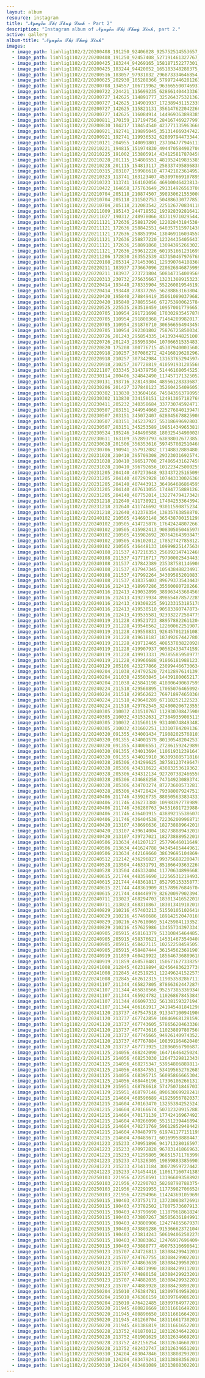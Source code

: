 ```yaml
---
layout: album
resource: instagram
title: "𝓝𝓰𝓾𝔂𝓮̂̃𝓷 𝓣𝓱𝓲̣ 𝓣𝓱𝓾𝔂̀ 𝓛𝓲𝓷𝓱 - Part 2"
description: "Instagram album of 𝓝𝓰𝓾𝔂𝓮̂̃𝓷 𝓣𝓱𝓲̣ 𝓣𝓱𝓾𝔂̀ 𝓛𝓲𝓷𝓱, part 2."
active: gallery
album-title: "𝓝𝓰𝓾𝔂𝓮̂̃𝓷 𝓣𝓱𝓲̣ 𝓣𝓱𝓾𝔂̀ 𝓛𝓲𝓷𝓱"
images:
  - image_path: linhlig1102/2/20200408_191250_92406828_925752514553657_539263297467883325_n.jpg
  - image_path: linhlig1102/2/20200408_191250_92457408_527191461327767_7737766322087029082_n.jpg
  - image_path: linhlig1102/2/20200425_183244_94269165_158187152277301_1895972880152453035_n.jpg
  - image_path: linhlig1102/2/20200425_183244_94420052_165183348288375_1055592253222079237_n.jpg
  - image_path: linhlig1102/2/20200516_183057_97931032_296873334646854_389194527323868561_n.jpg
  - image_path: linhlig1102/2/20200625_202930_105288366_579972446281263_1421199475152003989_n.jpg
  - image_path: linhlig1102/2/20200708_134557_106719962_963665500746937_8618554351522733995_n.jpg
  - image_path: linhlig1102/2/20200722_224421_115699235_628661404433367_9191784072136814251_n.jpg
  - image_path: linhlig1102/2/20200727_142625_114891777_325264375321362_4647662821349947902_n.jpg
  - image_path: linhlig1102/2/20200727_142625_114901937_172389431152339_5302318383848051613_n.jpg
  - image_path: linhlig1102/2/20200727_142625_115821131_356147622042266_7448798106657824401_n.jpg
  - image_path: linhlig1102/2/20200727_142625_116084914_144969363898385_9084802000129553490_n.jpg
  - image_path: linhlig1102/2/20200811_170159_117194756_2841674692779973_9015059172731140003_n.jpg
  - image_path: linhlig1102/2/20200830_104217_118454540_4237711359636666_255812080943508817_n.jpg
  - image_path: linhlig1102/2/20200921_192741_119895045_351314669347422_5537591799675451324_n.jpg
  - image_path: linhlig1102/2/20200921_192741_119936532_628097944733441_1832949705877797368_n.jpg
  - image_path: linhlig1102/2/20210121_204955_140091801_237104777946113_8765596545341107215_n.jpg
  - image_path: linhlig1102/2/20210221_194815_151974830_494470584902706_6982303138234754535_n.jpg
  - image_path: linhlig1102/2/20210225_191002_153805914_434125817870459_3381534514591060117_n.jpg
  - image_path: linhlig1102/2/20210228_201115_154809551_481952419835385_8771523632483839010_n.jpg
  - image_path: linhlig1102/2/20210228_201115_154813117_258337495896838_5422249465312603594_n.jpg
  - image_path: linhlig1102/2/20210315_203107_159986610_477421823614952_476212695665209822_n.jpg
  - image_path: linhlig1102/2/20210323_113741_163123407_453097669107895_1026481028542982240_n.jpg
  - image_path: linhlig1102/2/20210323_113741_164102056_469100464238134_6120378384493156689_n.jpg
  - image_path: linhlig1102/2/20210422_164658_175763649_2913149265637066_119060381006321255_n.jpg
  - image_path: linhlig1102/2/20210704_205118_210874507_398930621553000_606063547518960405_n.jpg
  - image_path: linhlig1102/2/20210704_205118_211502753_504886330777853_3300432674463750712_n.jpg
  - image_path: linhlig1102/2/20210704_205118_212083542_2251267708341188_3000652325759926057_n.jpg
  - image_path: linhlig1102/2/20211009_195143_244718552_193928392816412_5485836034325885266_n.jpg
  - image_path: linhlig1102/2/20211027_190312_248978066_837119710295442_7140106803108995103_n.jpg
  - image_path: linhlig1102/2/20211121_172636_258817290_1220284318453849_5845913260468354824_n.jpg
  - image_path: linhlig1102/2/20211121_172636_258842551_6403575159714384_5061523052357795666_n.jpg
  - image_path: linhlig1102/2/20211121_172636_258851994_130469116034550_7606958011780145060_n.jpg
  - image_path: linhlig1102/2/20211121_172636_258877220_1232443540564378_2008861811545882614_n.jpg
  - image_path: linhlig1102/2/20211121_172636_258891868_130943952663022_2341901639660331194_n.jpg
  - image_path: linhlig1102/2/20211121_172636_259612226_601951661231699_6392708922958905339_n.jpg
  - image_path: linhlig1102/2/20211206_172830_263552539_437150467976768_5342386954380301916_n.jpg
  - image_path: linhlig1102/2/20220108_205314_271453061_1293907641083607_5653294154979005438_n.jpg
  - image_path: linhlig1102/2/20220211_183937_273667096_220626946875999_897502069013018069_n.jpg
  - image_path: linhlig1102/2/20220211_183937_273721804_508147354009569_7274512354955972113_n.jpg
  - image_path: linhlig1102/2/20220313_230732_275635667_1323130891532332_5895214228544850998_n.jpg
  - image_path: linhlig1102/2/20220414_193448_278335904_552260819546192_5837405554762648134_n.jpg
  - image_path: linhlig1102/2/20220414_193448_278377265_562888631638043_7297842710226141737_n.jpg
  - image_path: linhlig1102/2/20220420_195840_278849419_350610890379682_3918128819274965186_n.jpg
  - image_path: linhlig1102/2/20220420_195840_278855546_672753900625784_8900707664598376809_n.jpg
  - image_path: linhlig1102/2/20220525_225535_283518459_1095700177966515_6650472733840685367_n.jpg
  - image_path: linhlig1102/2/20220705_110954_291721698_170302935457876_2574298926039096716_n.jpg
  - image_path: linhlig1102/2/20220705_110954_291808368_714642899820177_9183951360207148713_n.jpg
  - image_path: linhlig1102/2/20220705_110954_291876710_306566564943450_5676619695427304069_n.jpg
  - image_path: linhlig1102/2/20220705_110954_292301802_758767258500343_8420626178303908434_n.jpg
  - image_path: linhlig1102/2/20220726_201243_295854335_141393448251007_1659259310774902437_n.jpg
  - image_path: linhlig1102/2/20220726_201243_295959304_1070665153548318_8403293905051299352_n.jpg
  - image_path: linhlig1102/2/20220820_175208_300776715_453079400035602_7006479723407291106_n.jpg
  - image_path: linhlig1102/2/20220918_210257_307086272_424168196282962_9020491092873236606_n.jpg
  - image_path: linhlig1102/2/20220918_210257_307342984_131637652945974_3317964391898894824_n.jpg
  - image_path: linhlig1102/2/20220918_210257_307728819_410591931205568_6455219221527618705_n.jpg
  - image_path: linhlig1102/2/20221107_033345_314379750_514461680545251_4554504878128125605_n.jpg
  - image_path: linhlig1102/2/20230114_200406_324842490_1174571713250529_6381383203670383627_n.jpg
  - image_path: linhlig1102/2/20230131_193716_328149304_489561283336871_945939279555206476_n.jpg
  - image_path: linhlig1102/2/20230206_201427_327840123_3526042540960519_8342432668388569556_n.jpg
  - image_path: linhlig1102/2/20230302_113830_333604166_745043563790955_5874121906213385481_n.jpg
  - image_path: linhlig1102/2/20230302_113830_334150151_124913057182769_2805326960512121886_n.jpg
  - image_path: linhlig1102/2/20230411_205232_340358684_3377307459247116_638631379089841030_n.jpg
  - image_path: linhlig1102/2/20230507_203151_344954060_225276840139478_2781070984482950233_n.jpg
  - image_path: linhlig1102/2/20230507_203151_345072407_628045678825908_7620876399968856149_n.jpg
  - image_path: linhlig1102/2/20230507_203151_345237927_553186996928037_5636364450178940515_n.jpg
  - image_path: linhlig1102/2/20230507_203151_345253589_198514349653819_5432073011548766932_n.jpg
  - image_path: linhlig1102/2/20230524_195246_348490588_180325454980028_7690386331782603629_n.jpg
  - image_path: linhlig1102/2/20230611_163109_352893793_6389803267738534_6237765851476407315_n.jpg
  - image_path: linhlig1102/2/20230628_201506_356353616_597457082510468_5286303771117675223_n.jpg
  - image_path: linhlig1102/2/20230706_190941_357912082_1714883288948031_3760775839957554196_n.jpg
  - image_path: linhlig1102/2/20231028_210410_395709308_293230316925742_3179862279142217928_n.jpg
  - image_path: linhlig1102/2/20231028_210410_396517708_274865431627459_400337209067781028_n.jpg
  - image_path: linhlig1102/2/20231028_210410_396792656_1012234250002591_7003381996862747728_n.jpg
  - image_path: linhlig1102/2/20231205_204140_407273648_933437225165099_6801842502464630088_n.jpg
  - image_path: linhlig1102/2/20231205_204140_407293928_1074433300263607_3212114747205183780_n.jpg
  - image_path: linhlig1102/2/20231205_204140_407443913_3649646868645956_4896072730348390749_n.jpg
  - image_path: linhlig1102/2/20231205_204140_407611055_1748477588912624_9189809851571183832_n.jpg
  - image_path: linhlig1102/2/20231205_204140_407752014_1322747941734265_6122076051405381983_n.jpg
  - image_path: linhlig1102/2/20231218_212640_411738921_1740425336439429_8031004152790845378_n.jpg
  - image_path: linhlig1102/2/20231218_212640_411746692_930115908752347_390458838606536962_n.jpg
  - image_path: linhlig1102/2/20231218_212640_412378354_1383576385887025_1692232536211377065_n.jpg
  - image_path: linhlig1102/2/20240102_210505_414693148_3654387001512992_8143972192092332619_n.jpg
  - image_path: linhlig1102/2/20240102_210505_414725876_1764242480726676_4115994911663816131_n.jpg
  - image_path: linhlig1102/2/20240102_210505_415982413_908305050465978_2498623036671446492_n.jpg
  - image_path: linhlig1102/2/20240102_210505_415982692_2076426439384755_9084056365197828259_n.jpg
  - image_path: linhlig1102/2/20240102_210505_416102012_1785274278581223_6679336408909849631_n.jpg
  - image_path: linhlig1102/2/20240102_210505_416448133_1099982514756364_5350507983365347247_n.jpg
  - image_path: linhlig1102/2/20240108_211537_417216353_256892147412468_5645254239067280697_n.jpg
  - image_path: linhlig1102/2/20240108_211537_417716717_797900025434433_1803315373759342165_n.jpg
  - image_path: linhlig1102/2/20240108_211537_417842389_2353875811469085_8068909710315940297_n.jpg
  - image_path: linhlig1102/2/20240108_211537_417947345_1054384882349173_2024729921233547371_n.jpg
  - image_path: linhlig1102/2/20240108_211537_417992264_343095852010837_5493391620500319876_n.jpg
  - image_path: linhlig1102/2/20240108_211537_418375403_896793735434439_8684435221021620967_n.jpg
  - image_path: linhlig1102/2/20240116_212413_418997286_355600807202661_714109270819643183_n.jpg
  - image_path: linhlig1102/2/20240116_212413_419032899_389963453684569_2264339384541484309_n.jpg
  - image_path: linhlig1102/2/20240116_212413_419279934_898654878572285_3664830622674817017_n.jpg
  - image_path: linhlig1102/2/20240116_212413_419308225_591233153185170_454073285729924009_n.jpg
  - image_path: linhlig1102/2/20240116_212413_419530510_905833907478734_213336576897148492_n.jpg
  - image_path: linhlig1102/2/20240116_212413_419535581_923932272584779_9148819066392613373_n.jpg
  - image_path: linhlig1102/2/20240119_211228_419521723_889578822611204_1066639092823258654_n.jpg
  - image_path: linhlig1102/2/20240119_211228_419546562_1226006225190724_910021365899540253_n.jpg
  - image_path: linhlig1102/2/20240119_211228_419550831_926457012161081_9209733997114074121_n.jpg
  - image_path: linhlig1102/2/20240119_211228_419618187_187492674427803_8992286363017694220_n.jpg
  - image_path: linhlig1102/2/20240119_211228_419712465_408537038220928_1935289915925208412_n.jpg
  - image_path: linhlig1102/2/20240119_211228_419907937_905624334741592_5478384614827635940_n.jpg
  - image_path: linhlig1102/2/20240119_211228_419913331_297855859509775_425820537043908751_n.jpg
  - image_path: linhlig1102/2/20240119_211228_419966688_918661819881231_684140445662951931_n.jpg
  - image_path: linhlig1102/2/20240129_205106_423277866_230994466730634_480025728072647085_n.jpg
  - image_path: linhlig1102/2/20240204_211038_424792520_724128976141391_159230759451440250_n.jpg
  - image_path: linhlig1102/2/20240204_211038_425503845_1443918006521710_1128884361973607640_n.jpg
  - image_path: linhlig1102/2/20240204_211038_425841198_418006490697599_5673232190782268133_n.jpg
  - image_path: linhlig1102/2/20240224_211518_429560895_1706507646509246_5744708700372521819_n.jpg
  - image_path: linhlig1102/2/20240224_211518_429562623_769718974650368_4590434971407482802_n.jpg
  - image_path: linhlig1102/2/20240224_211518_429640289_6711825212252312_1965935822938875177_n.jpg
  - image_path: linhlig1102/2/20240224_211518_429782545_324800206723555_3354227824087287229_n.jpg
  - image_path: linhlig1102/2/20240305_210032_431510767_1129307084759086_3400495364490788840_n.jpg
  - image_path: linhlig1102/2/20240305_210032_431532631_273849359085115_119208252233464519_n.jpg
  - image_path: linhlig1102/2/20240305_210032_431560119_931400748493482_8427983504812258645_n.jpg
  - image_path: linhlig1102/2/20240305_210032_431602251_1331078420913636_8740685623708445485_n.jpg
  - image_path: linhlig1102/2/20240320_091355_434001434_7190820257681030_6822776513054073396_n.jpg
  - image_path: linhlig1102/2/20240320_091355_434001579_801305482042537_295308204856012974_n.jpg
  - image_path: linhlig1102/2/20240320_091355_434006551_272861592429898_8176299766567636987_n.jpg
  - image_path: linhlig1102/2/20240320_091355_434013694_1106193123916477_952351047023327718_n.jpg
  - image_path: linhlig1102/2/20240320_091355_434025910_3630930857181661_5290031641447922687_n.jpg
  - image_path: linhlig1102/2/20240328_205306_434299625_387581237496479_6964929373409770592_n.jpg
  - image_path: linhlig1102/2/20240328_205306_434310622_430832536193621_1699281621238048899_n.jpg
  - image_path: linhlig1102/2/20240328_205306_434312134_927207382466556_2644772985761615088_n.jpg
  - image_path: linhlig1102/2/20240328_205306_434686258_747149230893742_8967863393078067675_n.jpg
  - image_path: linhlig1102/2/20240328_205306_434703274_8727360057328177_7982636761613873457_n.jpg
  - image_path: linhlig1102/2/20240328_205306_434720424_793980079247513_9022186323975208884_n.jpg
  - image_path: linhlig1102/2/20240406_211746_435926735_880505633834331_5057299253856595379_n.jpg
  - image_path: linhlig1102/2/20240406_211746_436273380_1099839277898935_489503400482661503_n.jpg
  - image_path: linhlig1102/2/20240406_211746_436280763_945516917239884_9107613264576194173_n.jpg
  - image_path: linhlig1102/2/20240406_211746_436401915_438892155386070_457464580867919226_n.jpg
  - image_path: linhlig1102/2/20240406_211746_436404538_722362009968715_6598761834016743917_n.jpg
  - image_path: linhlig1102/2/20240420_213107_438696636_18273888964201852_2301425228117713185_n.jpg
  - image_path: linhlig1102/2/20240420_213107_439614004_18273888943201852_2566881241306790395_n.jpg
  - image_path: linhlig1102/2/20240420_213107_439727021_18273888952201852_6089225494266030372_n.jpg
  - image_path: linhlig1102/2/20240506_213634_441207127_25779646011649372_2500670455580193468_n.jpg
  - image_path: linhlig1102/2/20240506_213634_441624788_943454854449612_2804609775595625265_n.jpg
  - image_path: linhlig1102/2/20240506_213634_442169660_386396951048694_1702697493467292236_n.jpg
  - image_path: linhlig1102/2/20240512_212142_436296827_993756882200470_7002572015952865842_n.jpg
  - image_path: linhlig1102/2/20240528_213504_446331791_851866493632260_2241786896896815169_n.jpg
  - image_path: linhlig1102/2/20240528_213504_446332404_1177063489966838_5214944772242169685_n.jpg
  - image_path: linhlig1102/2/20240615_221744_448359690_1225653121949327_6485248691443331692_n.jpg
  - image_path: linhlig1102/2/20240615_221744_448361817_852795153358773_3789272797597471153_n.jpg
  - image_path: linhlig1102/2/20240615_221744_448361909_815789676846704_528679045063271516_n.jpg
  - image_path: linhlig1102/2/20240615_221744_448448979_826200979023947_8883446115097463662_n.jpg
  - image_path: linhlig1102/2/20240711_213023_468294703_18301341652201852_9099691318386152494_n.jpg
  - image_path: linhlig1102/2/20240711_213023_468310867_18301341910201852_110841926090887856_n.jpg
  - image_path: linhlig1102/2/20240829_210216_457403213_515501051026416_7279797326171242565_n.jpg
  - image_path: linhlig1102/2/20240829_210216_457498686_1891425204701690_3922138330611833045_n.jpg
  - image_path: linhlig1102/2/20240829_210216_457618069_514259841193527_8006054045025300469_n.jpg
  - image_path: linhlig1102/2/20240829_210216_457625986_1345573439733414_814835245001525048_n.jpg
  - image_path: linhlig1102/2/20240905_205915_458161379_513108454644852_7347509640529779905_n.jpg
  - image_path: linhlig1102/2/20240905_205915_458376621_1453146735404005_1506435812295552624_n.jpg
  - image_path: linhlig1102/2/20240905_205915_458427115_1025225845950532_4815965845373282273_n.jpg
  - image_path: linhlig1102/2/20240905_205915_458487444_361545623691907_349971387056969912_n.jpg
  - image_path: linhlig1102/2/20240919_211859_460429922_1856467368096187_1489513993570634089_n.jpg
  - image_path: linhlig1102/2/20240919_211859_460578481_1506716273382597_2988621068207919931_n.jpg
  - image_path: linhlig1102/2/20241008_212845_462319894_824564836237739_7023652839184361844_n.jpg
  - image_path: linhlig1102/2/20241008_212845_462519251_1224962415225754_4058889935497541869_n.jpg
  - image_path: linhlig1102/2/20241008_212845_462612315_1190535828671132_6290538249100442872_n.jpg
  - image_path: linhlig1102/2/20241107_211344_465827805_878663624472879_3191951170913386494_n.jpg
  - image_path: linhlig1102/2/20241107_211344_465830566_952573853369346_3983642507548348685_n.jpg
  - image_path: linhlig1102/2/20241107_211344_465924782_1102686784538459_2350010959655413776_n.jpg
  - image_path: linhlig1102/2/20241107_211344_466097332_561381593271947_8657829990941576857_n.jpg
  - image_path: linhlig1102/2/20241107_211344_466161917_2419454818412969_7895427968704870700_n.jpg
  - image_path: linhlig1102/2/20241120_213737_467547518_913347100941906_2144271680919617721_n.jpg
  - image_path: linhlig1102/2/20241120_213737_467742859_1084696812815923_407790928409175443_n.jpg
  - image_path: linhlig1102/2/20241120_213737_467743605_578656204633360_1282406194548188119_n.jpg
  - image_path: linhlig1102/2/20241120_213737_467743616_1102388978075603_5124563660955810948_n.jpg
  - image_path: linhlig1102/2/20241120_213737_467745665_9492614097435229_6653716856732258308_n.jpg
  - image_path: linhlig1102/2/20241120_213737_467767884_1083919646204051_735492451947691326_n.jpg
  - image_path: linhlig1102/2/20241120_213737_467773925_1289605679068724_54490626701408737_n.jpg
  - image_path: linhlig1102/2/20241125_214056_468242090_1647164642502439_3195365554856299198_n.jpg
  - image_path: linhlig1102/2/20241125_214056_468253030_1264732981234396_429199058921798658_n.jpg
  - image_path: linhlig1102/2/20241125_214056_468275347_539548068898114_7783607653609601664_n.jpg
  - image_path: linhlig1102/2/20241125_214056_468347551_534195652762685_1699419957988210447_n.jpg
  - image_path: linhlig1102/2/20241125_214056_468395715_560958666653042_1469509753202662819_n.jpg
  - image_path: linhlig1102/2/20241125_214056_468446196_1739618626613172_7289512302865721494_n.jpg
  - image_path: linhlig1102/2/20241129_215951_468786618_574750718467037_81839119764702707_n.jpg
  - image_path: linhlig1102/2/20241129_215951_468797146_8906306992824187_5210707791832612333_n.jpg
  - image_path: linhlig1102/2/20241215_214604_468596689_419259567820373_2787136224632444416_n.jpg
  - image_path: linhlig1102/2/20241215_214604_470163470_1325539425252435_5713755992291548432_n.jpg
  - image_path: linhlig1102/2/20241215_214604_470166674_507123209152883_797930321352634213_n.jpg
  - image_path: linhlig1102/2/20241215_214604_470171139_1774241696749271_6950087052035458317_n.jpg
  - image_path: linhlig1102/2/20241215_214604_470266090_551512394468943_4847400970629306678_n.jpg
  - image_path: linhlig1102/2/20241215_214604_470271769_596128529484429_1811458394894382515_n.jpg
  - image_path: linhlig1102/2/20241215_214604_470487979_619741177151199_8092488332069309275_n.jpg
  - image_path: linhlig1102/2/20241215_214604_470489671_601699588884471_6998691304530780367_n.jpg
  - image_path: linhlig1102/2/20241223_215233_470951896_9417132801659716_5106327277912573871_n.jpg
  - image_path: linhlig1102/2/20241223_215233_470972828_967031418669632_3313385570429542505_n.jpg
  - image_path: linhlig1102/2/20241223_215233_471295805_968515711763990_997789760281909707_n.jpg
  - image_path: linhlig1102/2/20241223_215233_471326305_1985988338569039_3611152865898157804_n.jpg
  - image_path: linhlig1102/2/20241223_215233_471413184_3007395972744231_2131237511451965621_n.jpg
  - image_path: linhlig1102/2/20241223_215233_471454416_1106171607413850_2965304873726560048_n.jpg
  - image_path: linhlig1102/2/20250103_221956_472250591_1319660935889282_111907252231775205_n.jpg
  - image_path: linhlig1102/2/20250103_221956_472290783_582687987883754_8404008940109658002_n.jpg
  - image_path: linhlig1102/2/20250103_221956_472291955_1177398270665267_5755726997437208837_n.jpg
  - image_path: linhlig1102/2/20250103_221956_472294966_1142436910596982_2782821594485263507_n.jpg
  - image_path: linhlig1102/2/20250115_190403_473757173_1372300387269185_6192410499699263846_n.jpg
  - image_path: linhlig1102/2/20250115_190403_473782502_1700757360791313_1746473499313394672_n.jpg
  - image_path: linhlig1102/2/20250115_190403_473799690_1118796186182495_598281257230531607_n.jpg
  - image_path: linhlig1102/2/20250115_190403_473807267_3850563618499137_8549754455052997625_n.jpg
  - image_path: linhlig1102/2/20250115_190403_473808906_1242748556793705_430233688943796329_n.jpg
  - image_path: linhlig1102/2/20250115_190403_473809286_915366623721046_3656023043690169089_n.jpg
  - image_path: linhlig1102/2/20250115_190403_473814243_506194062502270_6468812732808749911_n.jpg
  - image_path: linhlig1102/2/20250115_190403_473883862_1247691769640941_4966244686954204466_n.jpg
  - image_path: linhlig1102/2/20250115_190403_473888777_490753166986413_4852671410908288293_n.jpg
  - image_path: linhlig1102/2/20250123_215707_474726813_18308429941201852_7076016651576475652_n.jpg
  - image_path: linhlig1102/2/20250123_215707_474767755_18308429902201852_6342706950555215368_n.jpg
  - image_path: linhlig1102/2/20250123_215707_474863639_18308429950201852_8367925014827202081_n.jpg
  - image_path: linhlig1102/2/20250123_215707_474871990_18308429911201852_3922639006194455018_n.jpg
  - image_path: linhlig1102/2/20250123_215707_474880158_18308429923201852_6053954881129318411_n.jpg
  - image_path: linhlig1102/2/20250123_215707_474882035_18308429932201852_1038013156141932084_n.jpg
  - image_path: linhlig1102/2/20250123_215707_474889928_18308429893201852_6754125112388547543_n.jpg
  - image_path: linhlig1102/2/20250204_215010_476384781_18309764959201852_5067398344802305708_n.jpg
  - image_path: linhlig1102/2/20250204_215010_476386159_18309764986201852_3776650373388074518_n.jpg
  - image_path: linhlig1102/2/20250204_215010_476422485_18309764977201852_5195084658337607067_n.jpg
  - image_path: linhlig1102/2/20250220_211945_480828669_18311661649201852_9091668037457700011_n.jpg
  - image_path: linhlig1102/2/20250220_211945_480896650_18311661664201852_8162337666571710633_n.jpg
  - image_path: linhlig1102/2/20250220_211945_481268704_18311661730201852_8712528444169778936_n.jpg
  - image_path: linhlig1102/2/20250220_211945_481386819_18311661652201852_2608572299410298601_n.jpg
  - image_path: linhlig1102/2/20250228_213752_481876012_18312634642201852_9202166840864315641_n.jpg
  - image_path: linhlig1102/2/20250228_213752_481901629_18312634669201852_6835503625959992081_n.jpg
  - image_path: linhlig1102/2/20250228_213752_482156254_18312634660201852_3993545978373064378_n.jpg
  - image_path: linhlig1102/2/20250228_213752_482432747_18312634651201852_8615182512079698269_n.jpg
  - image_path: linhlig1102/2/20250310_124204_483047846_18313808293201852_4622564371599602380_n.jpg
  - image_path: linhlig1102/2/20250310_124204_483479241_18313808356201852_8815455442356605361_n.jpg
  - image_path: linhlig1102/2/20250310_124204_483481089_18313808302201852_1014257422421060285_n.jpg
---
```

